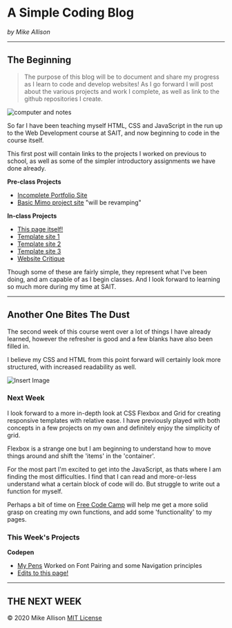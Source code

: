 # A Simple Coding Blog

*by Mike Allison*

---
[]()
[]()
[]()
---

## The Beginning

 >The purpose of this blog will be to document and share my progress as I learn to code and develop websites! As I go forward I will post about the various projects and work I complete, as well as link to the github repositories I create.

![computer and notes](https://i.picsum.photos/id/180/2400/1600.jpg?hmac=Ig-CXcpNdmh51k3kXpNqNqcDYTwXCIaonYiBOnLXBb8)

So far I have been teaching myself HTML, CSS and JavaScript in the run up to the Web Development course at SAIT, and now beginning to code in the course itself.

This first post will contain links to the projects I worked on previous to school, as well as some of the simpler introductory assignments we have done already.

**Pre-class Projects**
- [Incomplete Portfolio Site](https://github.com/Huntthee/majjic)
- [Basic Mimo project site](https://github.com/Huntthee/Huntthee.github.io) "will be revamping"

**In-class Projects**
- [This page itself!](#)
- [Template site 1](https://github.com/Huntthee/cpnt201-a1-pixfly)
- [Template site 2](https://github.com/Huntthee/cpnt201-a1-ethereal)
- [Template site 3](https://github.com/Huntthee/cpnt201-a1-editorial)
- [Website Critique](https://github.com/Huntthee/DSGN270-a1/blob/main/dsgn270-a1.md)

Though some of these are fairly simple, they represent what I've been doing, and am capable of as I begin classes. And I look forward to learning so much more during my time at SAIT.

---

## Another One Bites The Dust

The second week of this course went over a lot of things I have already learned, however the refresher is good and a few blanks have also been filled in.

I believe my CSS and HTML from this point forward will certainly look more structured, with increased readability as well. 

![Insert Image]()

### Next Week

I look forward to a more in-depth look at CSS Flexbox and Grid for creating responsive templates with relative ease. I have previously played with both concepts in a few projects on my own and definitely enjoy the simplicity of grid.

Flexbox is a strange one but I am beginning to understand how to move things around and shift the 'items' in the 'container'.

For the most part I'm excited to get into the JavaScript, as thats where I am finding the most difficulties. I find that I can read and more-or-less understand what a certain block of code will do. But struggle to write out a function for myself.

Perhaps a bit of time on [Free Code Camp](https://www.Freecodecamp.com) will help me get a more solid grasp on creating my own functions, and add some 'functionality' to my pages.

### This Week's Projects

**Codepen**
- [My Pens](https://codepen.io/huntthee) Worked on Font Pairing and some Navigation principles
- [Edits to this page!](https://github.com/Huntthee/cpnt270-a2/blob/main/index.md)

---

## THE NEXT WEEK

&copy; 2020 Mike Allison [MIT License](license.md)
